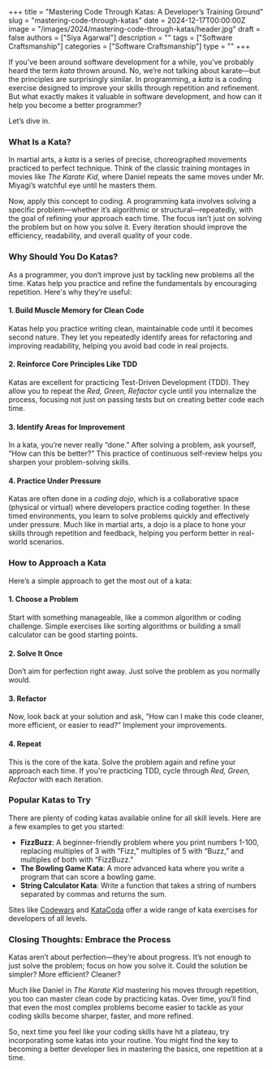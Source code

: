 +++
title = "Mastering Code Through Katas: A Developer’s Training Ground"
slug = "mastering-code-through-katas"
date = 2024-12-17T00:00:00Z
image = "/images/2024/mastering-code-through-katas/header.jpg"
draft = false
authors = ["Siya Agarwal"]
description = ""
tags = ["Software Craftsmanship"]
categories = ["Software Craftsmanship"]
type = ""
+++

If you’ve been around software development for a while, you’ve probably heard the term _kata_ thrown around. No, we’re not talking about karate—but the principles are surprisingly similar. In programming, a _kata_ is a coding exercise designed to improve your skills through repetition and refinement. But what exactly makes it valuable in software development, and how can it help you become a better programmer?

Let’s dive in.

### **What Is a Kata?**

In martial arts, a _kata_ is a series of precise, choreographed movements practiced to perfect technique. Think of the classic training montages in movies like _The Karate Kid_, where Daniel repeats the same moves under Mr. Miyagi’s watchful eye until he masters them.

Now, apply this concept to coding. A programming kata involves solving a specific problem—whether it’s algorithmic or structural—repeatedly, with the goal of refining your approach each time. The focus isn’t just on solving the problem but on how you solve it. Every iteration should improve the efficiency, readability, and overall quality of your code.

### **Why Should You Do Katas?**

As a programmer, you don’t improve just by tackling new problems all the time. Katas help you practice and refine the fundamentals by encouraging repetition. Here's why they’re useful:

#### 1. **Build Muscle Memory for Clean Code**

Katas help you practice writing clean, maintainable code until it becomes second nature. They let you repeatedly identify areas for refactoring and improving readability, helping you avoid bad code in real projects.

#### 2. **Reinforce Core Principles Like TDD**

Katas are excellent for practicing Test-Driven Development (TDD). They allow you to repeat the _Red, Green, Refactor_ cycle until you internalize the process, focusing not just on passing tests but on creating better code each time.

#### 3. **Identify Areas for Improvement**

In a kata, you’re never really “done.” After solving a problem, ask yourself, “How can this be better?” This practice of continuous self-review helps you sharpen your problem-solving skills.

#### 4. **Practice Under Pressure**

Katas are often done in a _coding dojo_, which is a collaborative space (physical or virtual) where developers practice coding together. In these timed environments, you learn to solve problems quickly and effectively under pressure. Much like in martial arts, a dojo is a place to hone your skills through repetition and feedback, helping you perform better in real-world scenarios.

### **How to Approach a Kata**

Here’s a simple approach to get the most out of a kata:

#### 1. **Choose a Problem**

Start with something manageable, like a common algorithm or coding challenge. Simple exercises like sorting algorithms or building a small calculator can be good starting points.

#### 2. **Solve It Once**

Don’t aim for perfection right away. Just solve the problem as you normally would.

#### 3. **Refactor**

Now, look back at your solution and ask, “How can I make this code cleaner, more efficient, or easier to read?” Implement your improvements.

#### 4. **Repeat**

This is the core of the kata. Solve the problem again and refine your approach each time. If you're practicing TDD, cycle through _Red, Green, Refactor_ with each iteration.

### **Popular Katas to Try**

There are plenty of coding katas available online for all skill levels. Here are a few examples to get you started:

- **FizzBuzz**: A beginner-friendly problem where you print numbers 1-100, replacing multiples of 3 with “Fizz,” multiples of 5 with “Buzz,” and multiples of both with “FizzBuzz.”
- **The Bowling Game Kata**: A more advanced kata where you write a program that can score a bowling game.
- **String Calculator Kata**: Write a function that takes a string of numbers separated by commas and returns the sum.

Sites like [Codewars](https://www.codewars.com/) and [KataCoda](https://www.katacoda.com/) offer a wide range of kata exercises for developers of all levels.

### **Closing Thoughts: Embrace the Process**

Katas aren’t about perfection—they’re about progress. It’s not enough to just solve the problem; focus on how you solve it. Could the solution be simpler? More efficient? Cleaner?

Much like Daniel in _The Karate Kid_ mastering his moves through repetition, you too can master clean code by practicing katas. Over time, you’ll find that even the most complex problems become easier to tackle as your coding skills become sharper, faster, and more refined.

So, next time you feel like your coding skills have hit a plateau, try incorporating some katas into your routine. You might find the key to becoming a better developer lies in mastering the basics, one repetition at a time.
